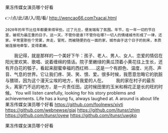 
果冻传媒女演员哪个好看




👉/点/此/进/入/观/看/ http://wencao66.com?xacai.html




	2020年的年节比往年都要来得早些。过了元旦，便发端有了氛围。年节，在一年一切的节日里，被视为最庄重的日子。这一天，不管你是谁?不管你在哪?一切人的情绪城市形成了一律，还家。平常里那些个劳累，奔走，冒死，而被随便扔在一面的家，城市由于这个日子的到来，本质被连接地牵掣，变得柔嫩。
　　我记得，就是那样的一个美好下午：孩子、老人、男人、女人、恋爱的情侣在阳光里欢笑、歌唱、说着缠绵的情话。院子里嫩绿的黄瓜顶着小黄花往上生长，还有开白花的瓠子，看起来甜蜜幸福的西红柿……这是一个有颜色、温度、光亮、声音、气息的世界。它让我们疼、哭、笑、恨、爱。很多时候，我愿意忽略它的肮脏与猥琐，因为这个漫天尘埃的地方，有我爱的人在。
　　我的家在村子的最东头，离家门不远的地方，是一片责任田。这时候田里的玉米和棉花正是长的旺的时候。
You will listen carefully, looking for his story problems and achievements.
Life has a kung fu, always laughed at.
A around is about life
果冻传媒女演员哪个好看 https://github.com/foolnews/xivti
https://github.com/webnewse/gjaj
https://github.com/itunsr/zhim
https://github.com/itunsr/oyew
https://github.com/itunsr/uwgkp





果冻传媒女演员哪个好看
